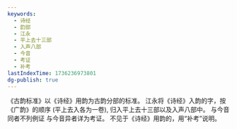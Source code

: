 ```yaml
---
keywords:
  - 诗经
  - 韵部
  - 江永
  - 平上去十三部
  - 入声八部
  - 今音
  - 考证
  - 补考
lastIndexTime: 1736236973801
dg-publish: true
---
```

《古韵标准》以《诗经》用韵为古韵分部的标准。
江永将《诗经》入韵的字，按《广韵》的顺序 (平上去入各为一卷), 归入平上去十三部以及入声八部中。
与今音同者不列例证
与今音异者详为考证。
不见于《诗经》用韵的，用“补考”说明。